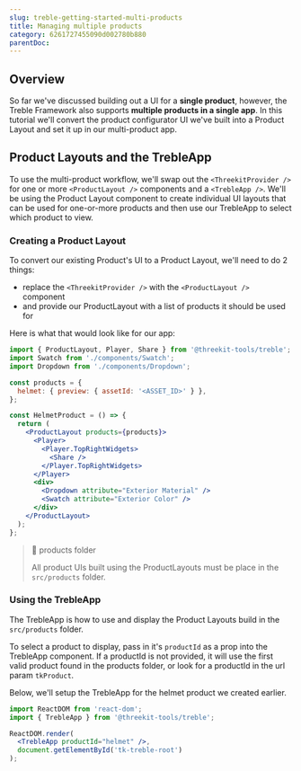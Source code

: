 ```yaml
---
slug: treble-getting-started-multi-products
title: Managing multiple products
category: 6261727455090d002780b880
parentDoc:
---
```


## Overview

So far we've discussed building out a UI for a **single product**, however, the Treble Framework also supports **multiple products in a single app**. In this tutorial we'll convert the product configurator UI we've built into a Product Layout and set it up in our multi-product app.

## Product Layouts and the TrebleApp

To use the multi-product workflow, we'll swap out the `<ThreekitProvider />` for one or more `<ProductLayout />` components and a `<TrebleApp />`. We'll be using the Product Layout component to create individual UI layouts that can be used for one-or-more products and then use our TrebleApp to select which product to view.

### Creating a Product Layout

To convert our existing Product's UI to a Product Layout, we'll need to do 2 things:

- replace the `<ThreekitProvider />` with the `<ProductLayout />` component
- and provide our ProductLayout with a list of products it should be used for

Here is what that would look like for our app:

```jsx
import { ProductLayout, Player, Share } from '@threekit-tools/treble';
import Swatch from './components/Swatch';
import Dropdown from './components/Dropdown';

const products = {
  helmet: { preview: { assetId: '<ASSET_ID>' } },
};

const HelmetProduct = () => {
  return (
    <ProductLayout products={products}>
      <Player>
        <Player.TopRightWidgets>
          <Share />
        </Player.TopRightWidgets>
      </Player>
      <div>
        <Dropdown attribute="Exterior Material" />
        <Swatch attribute="Exterior Color" />
      </div>
    </ProductLayout>
  );
};
```

> 📘 products folder
>
> All product UIs built using the ProductLayouts must be place in the `src/products` folder.

### Using the TrebleApp

The TrebleApp is how to use and display the Product Layouts build in the `src/products` folder.

To select a product to display, pass in it's `productId` as a prop into the TrebleApp component. If a productId is not provided, it will use the first valid product found in the products folder, or look for a productId in the url param `tkProduct`.

Below, we'll setup the TrebleApp for the helmet product we created earlier.

```jsx
import ReactDOM from 'react-dom';
import { TrebleApp } from '@threekit-tools/treble';

ReactDOM.render(
  <TrebleApp productId="helmet" />,
  document.getElementById('tk-treble-root')
);
```
